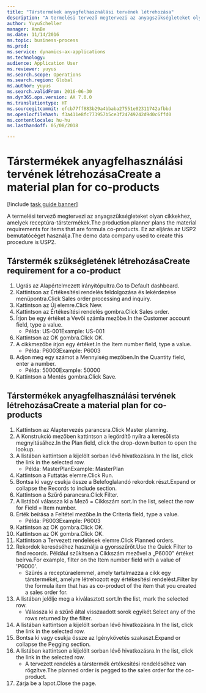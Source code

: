 ```yaml
--- 
title: "Társtermékek anyagfelhasználási tervének létrehozása"
description: "A termelési tervező megtervezi az anyagszükségleteket olyan cikkekhez, amelyek receptúra-társtermékek."
author: YuyuScheller
manager: AnnBe
ms.date: 11/14/2016
ms.topic: business-process
ms.prod: 
ms.service: dynamics-ax-applications
ms.technology: 
audience: Application User
ms.reviewer: yuyus
ms.search.scope: Operations
ms.search.region: Global
ms.author: yuyus
ms.search.validFrom: 2016-06-30
ms.dyn365.ops.version: AX 7.0.0
ms.translationtype: HT
ms.sourcegitcommit: efcb77ff883b29a4bbaba27551e02311742afbbd
ms.openlocfilehash: f3a411e8fc773957b5ce3f24749242d9d0c6ffd0
ms.contentlocale: hu-hu
ms.lasthandoff: 05/08/2018

---
```

# <a name="create-a-material-plan-for-co-products"></a><span data-ttu-id="08598-103">Társtermékek anyagfelhasználási tervének létrehozása</span><span class="sxs-lookup"><span data-stu-id="08598-103">Create a material plan for co-products</span></span>

[!include [task guide banner](../../includes/task-guide-banner.md)]

<span data-ttu-id="08598-104">A termelési tervező megtervezi az anyagszükségleteket olyan cikkekhez, amelyek receptúra-társtermékek.</span><span class="sxs-lookup"><span data-stu-id="08598-104">The production planner plans the material requirements for items that are formula co-products.</span></span> <span data-ttu-id="08598-105">Ez az eljárás az USP2 bemutatócéget használja.</span><span class="sxs-lookup"><span data-stu-id="08598-105">The demo data company used to create this procedure is USP2.</span></span>


## <a name="create-requirement-for-a-co-product"></a><span data-ttu-id="08598-106">Társtermék szükségletének létrehozása</span><span class="sxs-lookup"><span data-stu-id="08598-106">Create requirement for a co-product</span></span>
1. <span data-ttu-id="08598-107">Ugrás az Alapértelmezett irányítópultra.</span><span class="sxs-lookup"><span data-stu-id="08598-107">Go to Default dashboard.</span></span>
2. <span data-ttu-id="08598-108">Kattintson az Értékesítési rendelés feldolgozása és lekérdezése menüpontra.</span><span class="sxs-lookup"><span data-stu-id="08598-108">Click Sales order processing and inquiry.</span></span>
3. <span data-ttu-id="08598-109">Kattintson az Új elemre.</span><span class="sxs-lookup"><span data-stu-id="08598-109">Click New.</span></span>
4. <span data-ttu-id="08598-110">Kattintson az Értékesítési rendelés gombra.</span><span class="sxs-lookup"><span data-stu-id="08598-110">Click Sales order.</span></span>
5. <span data-ttu-id="08598-111">Írjon be egy értéket a Vevői számla mezőbe.</span><span class="sxs-lookup"><span data-stu-id="08598-111">In the Customer account field, type a value.</span></span>
    * <span data-ttu-id="08598-112">Példa: US-001</span><span class="sxs-lookup"><span data-stu-id="08598-112">Example: US-001</span></span>  
6. <span data-ttu-id="08598-113">Kattintson az OK gombra.</span><span class="sxs-lookup"><span data-stu-id="08598-113">Click OK.</span></span>
7. <span data-ttu-id="08598-114">A cikkmezőbe írjon egy értéket.</span><span class="sxs-lookup"><span data-stu-id="08598-114">In the Item number field, type a value.</span></span>
    * <span data-ttu-id="08598-115">Példa: P6003</span><span class="sxs-lookup"><span data-stu-id="08598-115">Example: P6003</span></span>  
8. <span data-ttu-id="08598-116">Adjon meg egy számot a Mennyiség mezőben.</span><span class="sxs-lookup"><span data-stu-id="08598-116">In the Quantity field, enter a number.</span></span>
    * <span data-ttu-id="08598-117">Példa: 50000</span><span class="sxs-lookup"><span data-stu-id="08598-117">Example: 50000</span></span>  
9. <span data-ttu-id="08598-118">Kattintson a Mentés gombra.</span><span class="sxs-lookup"><span data-stu-id="08598-118">Click Save.</span></span>

## <a name="create-a-material-plan-for-co-products"></a><span data-ttu-id="08598-119">Társtermékek anyagfelhasználási tervének létrehozása</span><span class="sxs-lookup"><span data-stu-id="08598-119">Create a material plan for co-products</span></span>
1. <span data-ttu-id="08598-120">Kattintson az Alaptervezés parancsra.</span><span class="sxs-lookup"><span data-stu-id="08598-120">Click Master planning.</span></span>
2. <span data-ttu-id="08598-121">A Konstrukció mezőben kattintson a legördítő nyílra a keresőlista megnyitásához.</span><span class="sxs-lookup"><span data-stu-id="08598-121">In the Plan field, click the drop-down button to open the lookup.</span></span>
3. <span data-ttu-id="08598-122">A listában kattintson a kijelölt sorban lévő hivatkozásra.</span><span class="sxs-lookup"><span data-stu-id="08598-122">In the list, click the link in the selected row.</span></span>
    * <span data-ttu-id="08598-123">Példa: MasterPlan</span><span class="sxs-lookup"><span data-stu-id="08598-123">Example: MasterPlan</span></span>  
4. <span data-ttu-id="08598-124">Kattintson a Futtatás elemre.</span><span class="sxs-lookup"><span data-stu-id="08598-124">Click Run.</span></span>
5. <span data-ttu-id="08598-125">Bontsa ki vagy csukja össze a Belefoglalandó rekordok részt.</span><span class="sxs-lookup"><span data-stu-id="08598-125">Expand or collapse the Records to include section.</span></span>
6. <span data-ttu-id="08598-126">Kattintson a Szűrő parancsra.</span><span class="sxs-lookup"><span data-stu-id="08598-126">Click Filter.</span></span>
7. <span data-ttu-id="08598-127">A listából válassza ki a Mező = Cikkszám sort.</span><span class="sxs-lookup"><span data-stu-id="08598-127">In the list, select the row for Field = Item number.</span></span>
8. <span data-ttu-id="08598-128">Érték beírása a Feltétel mezőbe.</span><span class="sxs-lookup"><span data-stu-id="08598-128">In the Criteria field, type a value.</span></span>
    * <span data-ttu-id="08598-129">Példa: P6003</span><span class="sxs-lookup"><span data-stu-id="08598-129">Example: P6003</span></span>  
9. <span data-ttu-id="08598-130">Kattintson az OK gombra.</span><span class="sxs-lookup"><span data-stu-id="08598-130">Click OK.</span></span>
10. <span data-ttu-id="08598-131">Kattintson az OK gombra.</span><span class="sxs-lookup"><span data-stu-id="08598-131">Click OK.</span></span>
11. <span data-ttu-id="08598-132">Kattintson a Tervezett rendelések elemre.</span><span class="sxs-lookup"><span data-stu-id="08598-132">Click Planned orders.</span></span>
12. <span data-ttu-id="08598-133">Rekordok kereséséhez használja a gyorsszűrőt.</span><span class="sxs-lookup"><span data-stu-id="08598-133">Use the Quick Filter to find records.</span></span> <span data-ttu-id="08598-134">Például szűkítsen a Cikkszám mezővel a „P6000” értéket beírva.</span><span class="sxs-lookup"><span data-stu-id="08598-134">For example, filter on the Item number field with a value of 'P6000'.</span></span>
    * <span data-ttu-id="08598-135">Szűrés a receptúraelemmel, amely tartalmazza a cikk egy társtermékét, amelyre létrehozott egy értékesítési rendelést.</span><span class="sxs-lookup"><span data-stu-id="08598-135">Filter by the formula item that has as co-product of the item that you created a sales order for.</span></span>  
13. <span data-ttu-id="08598-136">A listában jelölje meg a kiválasztott sort.</span><span class="sxs-lookup"><span data-stu-id="08598-136">In the list, mark the selected row.</span></span>
    * <span data-ttu-id="08598-137">Válassza ki a szűrő által visszaadott sorok egyikét.</span><span class="sxs-lookup"><span data-stu-id="08598-137">Select any of the rows returned by the filter.</span></span>  
14. <span data-ttu-id="08598-138">A listában kattintson a kijelölt sorban lévő hivatkozásra.</span><span class="sxs-lookup"><span data-stu-id="08598-138">In the list, click the link in the selected row.</span></span>
15. <span data-ttu-id="08598-139">Bontsa ki vagy csukja össze az Igénykövetés szakaszt.</span><span class="sxs-lookup"><span data-stu-id="08598-139">Expand or collapse the Pegging section.</span></span>
16. <span data-ttu-id="08598-140">A listában kattintson a kijelölt sorban lévő hivatkozásra.</span><span class="sxs-lookup"><span data-stu-id="08598-140">In the list, click the link in the selected row.</span></span>
    * <span data-ttu-id="08598-141">A tervezett rendelés a társtermék értékesítési rendeléséhez van rögzítve.</span><span class="sxs-lookup"><span data-stu-id="08598-141">The planned order is pegged to the sales order for the co-product.</span></span>  
17. <span data-ttu-id="08598-142">Zárja be a lapot.</span><span class="sxs-lookup"><span data-stu-id="08598-142">Close the page.</span></span>


